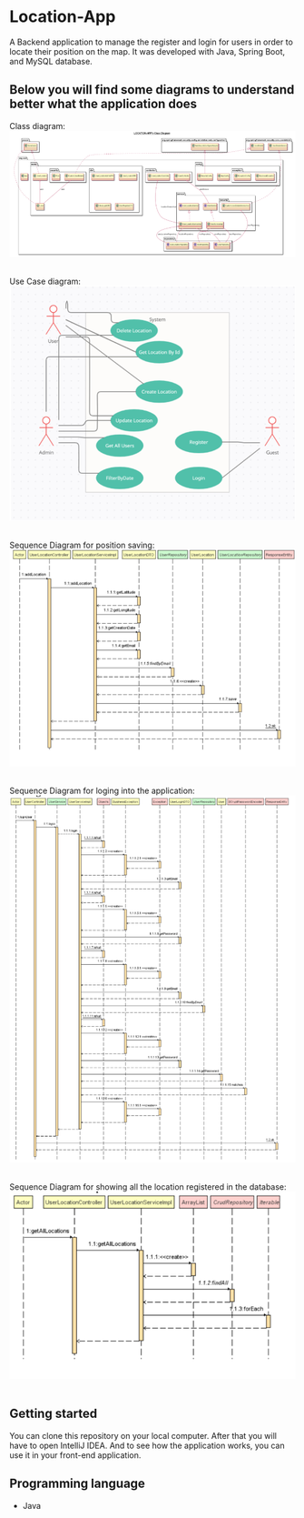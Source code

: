 # Location-App
A Backend application to manage the register and login for users in order to locate their position on the map. It was developed with Java, Spring Boot, and MySQL database.

## Below you will find some diagrams to understand better what the application does
Class diagram:
<br>
![alt text](https://github.com/Vlad-Gheorghita/Photos/blob/master/SCD-Class_Diagram.PNG)
<br><br>

Use Case diagram:
<br>
![alt text](https://github.com/Vlad-Gheorghita/Photos/blob/master/SCD-Use_Case_Diagram.PNG)
<br><br>

Sequence Diagram for position saving:
<br>
![alt text](https://github.com/Vlad-Gheorghita/Photos/blob/master/SCD-Save_position_Sequence_Diagram.PNG)
<br><br>

Sequence Diagram for loging into the application:
<br>
![alt text](https://github.com/Vlad-Gheorghita/Photos/blob/master/SCD-Login_Sequence_Diagram.PNG)
<br><br>

Sequence Diagram for showing all the location registered in the database:
<br>
![alt text](https://github.com/Vlad-Gheorghita/Photos/blob/master/SCD-Show_All_Locations_Sequence_Diagram.PNG)
<br><br>

## Getting started
You can clone this repository on your local computer. After that you will have to open IntelliJ IDEA. And to see how the application works, you can use it in your front-end application.

## Programming language
<ul>
  <li>Java</li>
</ul>
